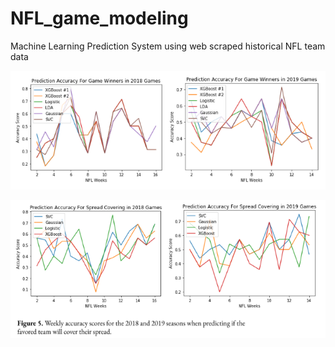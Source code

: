 # NFL_game_modeling
Machine Learning Prediction System using web scraped historical NFL team data

![gamewinner](game_winner_accuracy.png)

![spreadcover](covering_spread_accuracy.png)

